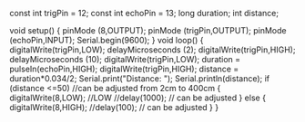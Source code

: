 const int trigPin = 12;
const int echoPin = 13;
long duration;
int distance;

void setup() 
{
 pinMode (8,OUTPUT);
 pinMode (trigPin,OUTPUT);
 pinMode (echoPin,INPUT);
 Serial.begin(9600);
}
void loop() 
{
 digitalWrite(trigPin,LOW);
 delayMicroseconds (2);
 digitalWrite(trigPin,HIGH);
 delayMicroseconds (10);
 digitalWrite(trigPin,LOW);
 duration = pulseIn(echoPin,HIGH);
 digitalWrite(trigPin,HIGH);
 distance = duration*0.034/2;
 Serial.print("Distance: ");
 Serial.println(distance);
 if (distance <=50)      //can be adjusted from 2cm to 400cm
 {
  digitalWrite(8,LOW); //LOW
  //delay(1000);            // can be adjusted
 }
 else
 {
  digitalWrite(8,HIGH);
  //delay(100);             // can be adjusted
 }
}
